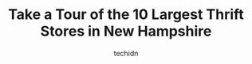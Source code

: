 ---
layout: ampstory
image: https://i0.wp.com/paketmu.com/wp-content/uploads/2023/06/newport-thrift-shoppe-0-in-new-hampshire-1686371621.jpeg?resize=640,853
author: techidn
featured: false
description: Explore the diverse Thrift Store scene in New Hampshire, home to an incredible selection of 10 establishments catering to every taste. Whether youre in search of iconic favorites or undisco
title: Take a Tour of the 10 Largest Thrift Stores in New Hampshire
cover:
   title: Take a Tour of the 10 Largest Thrift Stores in New Hampshire
   subtitle: RICKPATE
   background: https://paketmu.com/wp-content/uploads/2023/06/newport-thrift-shoppe-0-in-new-hampshire-1686371621.jpeg

pages: 
 - layout: thirds
   top: <h1>#1 Goodwill Store - Amherst, NH</h1>
   bottom: "<p>Clean and spacious. Solid selection of name brands - JCrew, Talbots, GAP, etc. and vintage pieces! Would definitely reccomend. Organized but sections were a bit confusing </p>"
   background: https://paketmu.com/wp-content/uploads/2023/06/newport-thrift-shoppe-1-in-new-hampshire-1686371622.jpeg
   backgroundblur: true
 - layout: thirds
   top: <h1>#2 Goodwill Store - Salem</h1>
   bottom: "<p>Great variety and I actually found a perfect desk! However the staff seemed to have a problem with keeping prices on things. I was sent to the backroom to talk to the bos</p>"
   background: https://paketmu.com/wp-content/uploads/2023/06/newport-thrift-shoppe-2-in-new-hampshire-1686371623.jpeg
   cta:
      link: https://paketmu.com/take-a-tour-of-the-10-largest-thrift-stores-in-new-hampshire/
      text: Take a Tour of the 10 Largest Thrift Stores in New Hampshire
 - layout: thirds
   top: <h1>#3 Outfitters Thrift Store</h1>
   bottom: "<p>Excellent second hand store. Way better than the Goodwill or Salvation Army. Prices are what they should be and the money goes right back into the community for the homel</p>"
   background: https://paketmu.com/wp-content/uploads/2023/06/newport-thrift-shoppe-3-in-new-hampshire-1686371624.jpeg
   cta:
      link: https://paketmu.com/take-a-tour-of-the-10-largest-thrift-stores-in-new-hampshire/
      text: Take a Tour of the 10 Largest Thrift Stores in New Hampshire
 - layout: thirds
   top: <h1>#4 The Salvation Army Thrift Store & Donation Center</h1>
   bottom: "<p>2458 Lafayette Rd, Portsmouth, NH 03801, United States</p>"
   background: https://plus.unsplash.com/premium_photo-1664640458616-3c74f8cb4589?ixlib=rb-4.0.3&ixid=MnwxMjA3fDB8MHxwaG90by1wYWdlfHx8fGVufDB8fHx8&auto=format&fit=crop&w=640&h=853&q=80
   cta:
      link: https://paketmu.com/take-a-tour-of-the-10-largest-thrift-stores-in-new-hampshire/
      text: Take a Tour of the 10 Largest Thrift Stores in New Hampshire
 - layout: thirds
   top: <h1>#5 Salvation Army Thrift Store</h1>
   bottom: "<p>227 Sheep Davis Rd, Concord, NH 03301, United States</p>"
   background: https://images.unsplash.com/photo-1567360425618-1594206637d2?ixlib=rb-4.0.3&ixid=MnwxMjA3fDB8MHxwaG90by1wYWdlfHx8fGVufDB8fHx8&auto=format&fit=crop&w=640&h=853&q=80
   cta:
      link: https://paketmu.com/take-a-tour-of-the-10-largest-thrift-stores-in-new-hampshire/
      text: Take a Tour of the 10 Largest Thrift Stores in New Hampshire
 - layout: thirds
   top: <h1>#6 Lucky Dog Thrift Shop</h1>
   bottom: "<p>23 Elm St, Nashua, NH 03060, United States</p>"
   background: https://images.unsplash.com/photo-1620421680010-0766ff230392?ixlib=rb-4.0.3&ixid=MnwxMjA3fDB8MHxwaG90by1wYWdlfHx8fGVufDB8fHx8&auto=format&fit=crop&w=640&h=853&q=80
   cta:
      link: https://paketmu.com/take-a-tour-of-the-10-largest-thrift-stores-in-new-hampshire/
      text: Take a Tour of the 10 Largest Thrift Stores in New Hampshire
 - layout: thirds
   top: <h1>#7 Coreys Closet</h1>
   bottom: "<p>1329 Hooksett Rd, Hooksett, NH 03106, United States</p>"
   background: https://images.unsplash.com/photo-1574169208507-84376144848b?ixlib=rb-4.0.3&ixid=MnwxMjA3fDB8MHxwaG90by1wYWdlfHx8fGVufDB8fHx8&auto=format&fit=crop&w=640&h=853&q=80
   cta:
      link: https://paketmu.com/take-a-tour-of-the-10-largest-thrift-stores-in-new-hampshire/
      text: Take a Tour of the 10 Largest Thrift Stores in New Hampshire
 - layout: thirds
   middle: Continue reading...
   background: https://images.unsplash.com/photo-1553949345-eb786bb3f7ba?ixlib=rb-4.0.3&ixid=MnwxMjA3fDB8MHxwaG90by1wYWdlfHx8fGVufDB8fHx8&auto=format&fit=crop&w=640&h=853&q=80
   cta:
      link: https://paketmu.com/take-a-tour-of-the-10-largest-thrift-stores-in-new-hampshire/
      text: Take a Tour of the 10 Largest Thrift Stores in New Hampshire
      
---